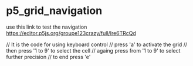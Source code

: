 # p5_grid_navigation
use this link to test the navigation
https://editor.p5js.org/groupe123crazy/full/Ire6TRcQd

// It is the code for using keyboard control
// press 'a' to activate the grid
// then press '1 to 9' to select the cell 
// againg press from '1 to 9' to select further precision
// to end press 'e'
